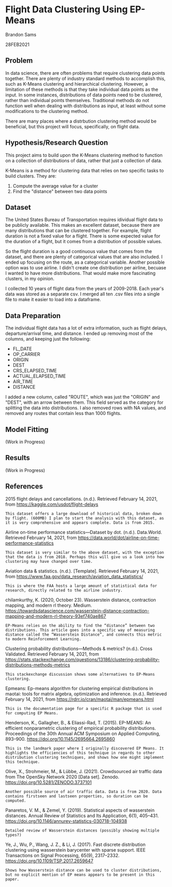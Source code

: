 # Flight Data Clustering Using EP-Means

Brandon Sams

28FEB2021

## Problem

In data science, there are often problems that require clustering data points together. There are plenty of industry standard methods to accomplish this, such as K-Means clustering and hierarchical clustering. However, a limitation of these methods is that they take individual data points as the input. In some instances, distributions of data points need to be clustered, rather than individual points themselves. Traditional methods do not function well when dealing with distributions as input, at least without some modifications to the clustering method.

There are many places where a distrbution clustering method would be beneficial, but this project will focus, specifically, on flight data. 

## Hypothesis/Research Question

This project aims to build upon the K-Means clustering method to function on a collection of distributions of data, rather that just a collection of data. 

K-Means is a method for clustering data that relies on two specific tasks to build clusters. They are:

1. Compute the average value for a cluster
2. Find the "distance" between two data points

## Dataset

The United States Bureau of Transportation requires idividual flight data to be publicly available. This makes an excellent dataset, because there are many distributions that can be clustered together. For example, flight duration is not a fixed value for a flight. There is some expected value for the duration of a flight, but it comes from a distribution of possible values. 

So the flight duration is a good continuous value that comes from the dataset, and there are plenty of categorical values that are also included. I ended up focusing on the route, as a categorical variable. Another possible option was to use airline. I didn't create one distribution per airline, becuase I wanted to have more distributions. That would make more fascinating clusters, in my opinion.

I collected 10 years of flight data from the years of 2009-2018. Each year's data was stored as a separate csv. I merged all ten .csv files into a single file to make it easier to load into a dataframe.

## Data Preparation

The individual flight data has a lot of extra information, such as flight delays, departure/arrival time, and distance. I ended up removing most of the columns, and keeping just the following:

- FL_DATE
- OP_CARRIER
- ORIGIN
- DEST 
- CRS_ELAPSED_TIME
- ACTUAL_ELAPSED_TIME
- AIR_TIME
- DISTANCE

I added a new column, called "ROUTE", which was just the "ORIGIN" and "DEST", with an arrow between them. This field served as the category for splitting the data into distributions. I also removed rows with NA values, and removed any routes that contain less than 1000 flights.

## Model Fitting

(Work in Progress)

## Results

(Work in Progress)

## References

2015 flight delays and cancellations. (n.d.). Retrieved February 14, 2021, from https://kaggle.com/usdot/flight-delays

	This dataset offers a large download of historical data, broken down by flight. (600MB) I plan to start the analysis with this dataset, as it is very comprehensive and appears complete. Data is from 2015.

Airline on-time performance statistics—Dataset by dot. (n.d.). Data.World. Retrieved February 14, 2021, from https://data.world/dot/airline-on-time-performance-statistics

	This dataset is very similar to the above dataset, with the exception that the data is from 2018. Perhaps this will give us a look into how clustering may have changed over time.

Aviation data & statistics. (n.d.). [Template]. Retrieved February 14, 2021, from https://www.faa.gov/data_research/aviation_data_statistics/

	This is where the FAA hosts a large amount of statistical data for research, directly related to the airline industry.

chilamkurthy, K. (2020, October 23). Wasserstein distance, contraction mapping, and modern rl theory. Medium. https://towardsdatascience.com/wasserstein-distance-contraction-mapping-and-modern-rl-theory-93ef740ae867

	EP-Means relies on the ability to find the “distance” between two distributions. This article goes into a specific way of measuring distance called the “Wasserstein Distance”, and connects this metric to modern Reinforcement Learning.

Clustering probability distributions—Methods & metrics? (n.d.). Cross Validated. Retrieved February 14, 2021, from https://stats.stackexchange.com/questions/13186/clustering-probability-distributions-methods-metrics

	This stackexchange discussion shows some alternatives to EP-Means clustering.

Epmeans: Ep-means algorithm for clustering empirical distributions in maotai: tools for matrix algebra, optimization and inference. (n.d.). Retrieved February 14, 2021, from https://rdrr.io/cran/maotai/man/epmeans.html

	This is the documentation page for a specific R package that is used for computing EP Means.

Henderson, K., Gallagher, B., & Eliassi-Rad, T. (2015). EP-MEANS: An efficient nonparametric clustering of empirical probability distributions. Proceedings of the 30th Annual ACM Symposium on Applied Computing, 893–900. https://doi.org/10.1145/2695664.2695860

	This is the landmark paper where I originally discovered EP Means. It highlights the efficiencies of this technique in regards to other distribution clustering techniques, and shows how one might implement this technique. 

Olive, X., Strohmeier, M., & Lübbe, J. (2021). Crowdsourced air traffic data from The OpenSky Network 2020 [Data set]. Zenodo. https://doi.org/10.5281/ZENODO.3737101

	Another possible source of air traffic data. Data is from 2020. Data contains firstseen and lastseen properties, so duration can be computed.

Panaretos, V. M., & Zemel, Y. (2019). Statistical aspects of wasserstein distances. Annual Review of Statistics and Its Application, 6(1), 405–431. https://doi.org/10.1146/annurev-statistics-030718-104938

	Detailed review of Wasserstein distances (possibly showing multiple types?)

Ye, J., Wu, P., Wang, J. Z., & Li, J. (2017). Fast discrete distribution clustering using wasserstein barycenter with sparse support. IEEE Transactions on Signal Processing, 65(9), 2317–2332. https://doi.org/10.1109/TSP.2017.2659647

	Shows how Wasserstein distance can be used to cluster distributions, but no explicit mention of EP means appears to be present in this paper. 
